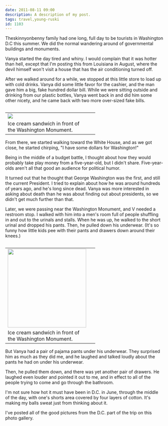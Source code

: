 ```yaml
---
date: 2011-08-11 09:00
description: A description of my post.
tags: travel,young-ruski
id: 1103
---
```

Theskinnyonbenny family had one long, full day to be tourists in Washington D.C this summer.  We did the normal wandering around of governmental buildings and monuments.  

Vanya started the day tired and whiny.  I would complain that it was hotter than hell, except that I'm posting this from Louisiana in August, where the devil himself won't visit a house that has the air conditioning turned off.

After we walked around for a while, we stopped at this little store to load up with cold drinks.  Vanya did some little favor for the cashier, and the man gave him a big, fake hundred dollar bill.  While we were sitting outside and drinking from our plastic bottles, Vanya went back in and did him some other nicety, and he came back with two more over-sized fake bills.
<!--more-->
<table cellpadding="2" align="left"><tr><td width="250" ><img src="http://theskinnyonbenny.com/img/gal/074%20-%20Washington%20DC%202011/data/normal.jpg"></td><td width="5" rowspan="2"><spacer type="block" width="5" height="1"></td></tr><tr><td class="caption" width="250">Ice cream sandwich in front of the Washington Monument.</td></tr></table>

From there, we started walking toward the White House, and as we got close, he started chirping, "I have some dollars for Washington!"

Being in the middle of a budget battle, I thought about how they would probably take play money from a five-year-old, but I didn't share.  Five-year-olds aren't all that good an audience for political humor.

It turned out that he thought that George Washington was the first, and still the current President.  I tried to explain about how he was around hundreds of years ago, and he's long since dead.  Vanya was more interested in asking about death than he was about finding out about presidents, so we didn't get much further than that.

Later, we were passing near the Washington Monument, and V needed a restroom stop.  I walked with him into a men's room full of people shuffling in and out to the urinals and stalls.  When he was up, he walked to the short urinal and dropped his pants.  Then, he pulled down his underwear.  (It's so funny how little kids pee with their pants and drawers down around their knees.)

<table cellpadding="2" align="left"><tr><td width="250" ><img src="http://theskinnyonbenny.com/img/gal/074%20-%20Washington%20DC%202011/resIMG_20110624_5768.JPG" width="250"></td><td width="5" rowspan="2"><spacer type="block" width="5" height="1"></td></tr><tr><td class="caption" width="250">Ice cream sandwich in front of the Washington Monument.</td></tr></table>

But Vanya had a pair of pajama pants under his underwear.  They surprised him as much as they did me, and he laughed and talked loudly about the pants he had on under his underwear.

Then, he pulled them down, and there was yet another pair of drawers.  He laughed even louder and pointed it out to me, and in effect to all of the people trying to come and go through the bathroom.

I'm not sure how hot it must have been in D.C. in June, through the middle of the day, with one's shorts area covered by four layers of cotton.  It's making my balls sweat just from thinking about it.

I've posted all of the good pictures from the D.C. part of the trip on <a onclick="window.open('/pg3.php?spgmGal=074%20-%20Washington%20DC%202011','074WashingtonDC2011','width=1024, height=768, toolbar=no, location = no, directories=no, menubar=no, resizable=yes, scrollbars=no');" >this photo gallery</a>.

